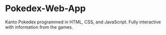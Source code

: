 # Pokedex-Web-App
Kanto Pokedex programmed in HTML, CSS, and JavaScript. Fully interactive with information from the games.
